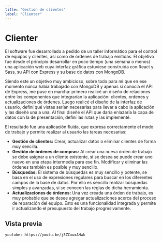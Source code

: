 ```yaml
---
title: "Gestión de clientes"
label: "Clienter"
---
```

# Clienter

El software fue desarrollado a pedido de un taller informático para el control de equipos y clientes, así como de órdenes de trabajo emitidas. El objetivo fue desde el principio desarrollar en poco tiempo (una semana o menos) una aplicación web cuya interfaz gráfica estuviese construida con React y Sass, su API con Express y su base de datos con MongoDB.

Siendo este un objetivo muy ambicioso, sobre todo para mi que en ese momento núnca había trabajado con MongoDB y apenas si conocía el API de Express, me puse en marcha: primero realicé un diseño de relaciones entre los componentes que integrarían la aplicación: clientes, ordenes y actualizaciones de órdenes. Luego realicé el diseño de la interfaz de usuario, definí qué vistas serían necesarias para llevar a cabo la aplicación y las diseñé una a una. Al final diseñé el API que daría enlazaría la capa de datos con la de presentación, definí las rutas y las implementé.

El resultado fue una aplicación fluida, que expresa correctamente el modo de trabajo y permite realizar al usuario las tareas necesarias: 

- **Gestión de clientes:** Crear, actualizar datos o eliminar clientes de forma muy sencilla.
- **Gestión de órdenes de compras:** Al crear una nueva órden de trabajo se debe asignar a un cliente existente, si se desea se puede crear uno nuevo en una etapa intermedia para ese fin. Modificar y eliminar las órdenes también es posible y muy sencillo.
- **Búsquedas:** El sistema de búsquedas es muy sencillo y potente, se basa en el uso de expresiones regulares para buscar en los diferentes campos de la base de datos. Por ello es sencillo realizar búsquedas simples y avanzadas, si se conocen las reglas de dicha herramienta.
- **Actualizaciones de órdenes:** Una vez creada una órden de trabajo, es muy probable que se desee agregar actualizaciones acerca del proceso de reparación del equipo. Esto es una funcionalidad integrada y permite ir actualizando el presupuesto del trabajo progresivamente.

## Vista previa

`youtube: https://youtu.be/j5ZCxwxAHwk`
